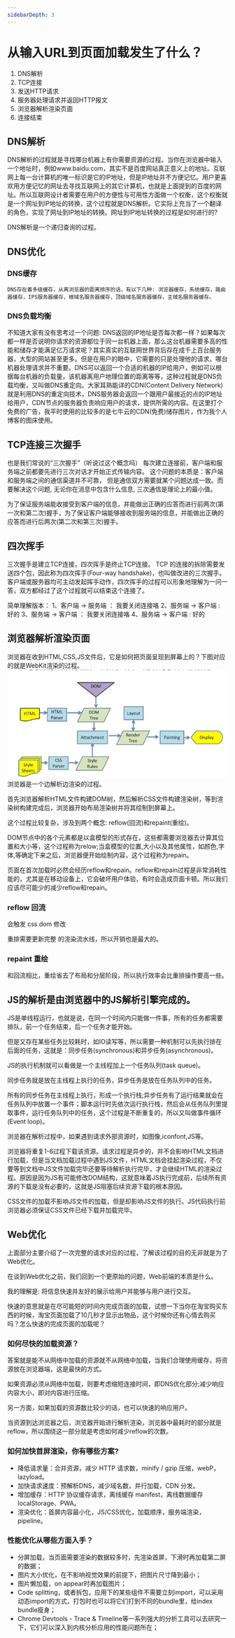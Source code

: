 ```yaml
---
sidebarDepth: 3
---
```

# 从输入URL到页面加载发生了什么？
1. DNS解析
2. TCP连接
3. 发送HTTP请求
4. 服务器处理请求并返回HTTP报文
5. 浏览器解析渲染页面
6. 连接结束

## DNS解析
   DNS解析的过程就是寻找哪台机器上有你需要资源的过程。当你在浏览器中输入一个地址时，例如www.baidu.com，其实不是百度网站真正意义上的地址。互联网上每一台计算机的唯一标识是它的IP地址，但是IP地址并不方便记忆。用户更喜欢用方便记忆的网址去寻找互联网上的其它计算机，也就是上面提到的百度的网址。所以互联网设计者需要在用户的方便性与可用性方面做一个权衡，这个权衡就是一个网址到IP地址的转换，这个过程就是DNS解析。它实际上充当了一个翻译的角色，实现了网址到IP地址的转换。网址到IP地址转换的过程是如何进行的?
   
   DNS解析是一个递归查询的过程。
   
## DNS优化

### DNS缓存
    DNS存在着多级缓存，从离浏览器的距离排序的话，有以下几种: 浏览器缓存，系统缓存，路由器缓存，IPS服务器缓存，根域名服务器缓存，顶级域名服务器缓存，主域名服务器缓存。
### DNS负载均衡
   不知道大家有没有思考过一个问题: DNS返回的IP地址是否每次都一样？如果每次都一样是否说明你请求的资源都位于同一台机器上面，那么这台机器需要多高的性能和储存才能满足亿万请求呢？其实真实的互联网世界背后存在成千上百台服务器，大型的网站甚至更多。但是在用户的眼中，它需要的只是处理他的请求，哪台机器处理请求并不重要。DNS可以返回一个合适的机器的IP给用户，例如可以根据每台机器的负载量，该机器离用户地理位置的距离等等，这种过程就是DNS负载均衡，又叫做DNS重定向。大家耳熟能详的CDN(Content Delivery Network)就是利用DNS的重定向技术，DNS服务器会返回一个跟用户最接近的点的IP地址给用户，CDN节点的服务器负责响应用户的请求，提供所需的内容。在这里打个免费的广告，我平时使用的比较多的是七牛云的CDN(免费)储存图片，作为我个人博客的图床使用。
   
## TCP连接三次握手

也是我们常说的“三次握手”（听说过这个概念吗）
每次建立连接前，客户端和服务端之前都要先进行三次对话才开始正式传输内容。
这个问题的本质是：客户端和服务端之间的通信渠道并不可靠， 但是通信双方需要就某个问题达成一致。而要解决这个问题, 无论你在消息中包含什么信息, 三次通信是理论上的最小值。

为了保证服务端能收接受到客户端的信息，并能做出正确的应答而进行前两次(第一次和第二次)握手，为了保证客户端能够接收到服务端的信息，并能做出正确的应答而进行后两次(第二次和第三次)握手。
## 四次挥手 
   三次握手是建立TCP连接，四次挥手是终止TCP连接。
   TCP 的连接的拆除需要发送四个包，因此称为四次挥手(Four-way handshake)，也叫做改进的三次握手。客户端或服务器均可主动发起挥手动作，四次挥手的过程可以形象地理解为一问一答，双方都经过了这个过程就可以结束这个连接了。
   
   简单理解版本：
   1、客户端 -> 服务端 ： 我要关闭连接咯
   2、服务端 -> 客户端 : 好的
   3、服务端 -> 客户端 ： 我要关闭连接咯
   4、服务端 -> 客户端 : 好的
   
## **浏览器解析渲染页面**

浏览器在收到HTML,CSS,JS文件后，它是如何把页面呈现到屏幕上的？下图对应的就是WebKit渲染的过程。
![](./render.png)
浏览器是一个边解析边渲染的过程。

首先浏览器解析HTML文件构建DOM树，然后解析CSS文件构建渲染树，等到渲染树构建完成后，浏览器开始布局渲染树并将其绘制到屏幕上。

这个过程比较复杂，涉及到两个概念: reflow(回流)和repaint(重绘)。

DOM节点中的各个元素都是以盒模型的形式存在，这些都需要浏览器去计算其位置和大小等，这个过程称为relow;当盒模型的位置,大小以及其他属性，如颜色,字体,等确定下来之后，浏览器便开始绘制内容，这个过程称为repain。

页面在首次加载时必然会经历reflow和repain。reflow和repain过程是非常消耗性能的，尤其是在移动设备上，它会破坏用户体验，有时会造成页面卡顿。所以我们应该尽可能少的减少reflow和repain。

### reflow 回流
会触发 css dom 修改

重排需要更新完整 的渲染流水线，所以开销也是最大的。

### repaint 重绘
和回流相比，重绘省去了布局和分层阶段，所以执行效率会比重排操作要高一些。

## JS的解析是由浏览器中的JS解析引擎完成的。

JS是单线程运行，也就是说，在同一个时间内只能做一件事，所有的任务都需要排队，前一个任务结束，后一个任务才能开始。

但是又存在某些任务比较耗时，如IO读写等，所以需要一种机制可以先执行排在后面的任务，这就是：同步任务(synchronous)和异步任务(asynchronous)。

JS的执行机制就可以看做是一个主线程加上一个任务队列(task queue)。

同步任务就是放在主线程上执行的任务，异步任务是放在任务队列中的任务。

所有的同步任务在主线程上执行，形成一个执行栈;异步任务有了运行结果就会在任务队列中放置一个事件；脚本运行时先依次运行执行栈，然后会从任务队列里提取事件，运行任务队列中的任务，这个过程是不断重复的，所以又叫做事件循环(Event loop)。

浏览器在解析过程中，如果遇到请求外部资源时，如图像,iconfont,JS等。

浏览器将重复1-6过程下载该资源。请求过程是异步的，并不会影响HTML文档进行加载，但是当文档加载过程中遇到JS文件，HTML文档会挂起渲染过程，不仅要等到文档中JS文件加载完毕还要等待解析执行完毕，才会继续HTML的渲染过程。原因是因为JS有可能修改DOM结构，这就意味着JS执行完成前，后续所有资源的下载是没有必要的，这就是JS阻塞后续资源下载的根本原因。

CSS文件的加载不影响JS文件的加载，但是却影响JS文件的执行。JS代码执行前浏览器必须保证CSS文件已经下载并加载完毕。

## Web优化

上面部分主要介绍了一次完整的请求对应的过程，了解该过程的目的无非就是为了Web优化。

在谈到Web优化之前，我们回到一个更原始的问题，Web前端的本质是什么。

我的理解是: 将信息快速并友好的展示给用户并能够与用户进行交互。

快速的意思就是在尽可能短的时间内完成页面的加载，试想一下当你在淘宝购买东西的时候，淘宝页面加载了10几秒才显示出物品，这个时候你还有心情去购买吗？怎么快速的完成页面的加载呢？


### 如何尽快的加载资源？

答案就是能不从网络中加载的资源就不从网络中加载，当我们合理使用缓存，将资源放在浏览器端，这是最快的方式。

如果资源必须从网络中加载，则要考虑缩短连接时间，即DNS优化部分;减少响应内容大小，即对内容进行压缩。

另一方面，如果加载的资源数比较少的话，也可以快速的响应用户。

当资源到达浏览器之后，浏览器开始进行解析渲染，浏览器中最耗时的部分就是reflow，所以围绕这一部分就是考虑如何减少reflow的次数。

### 如何加快首屏渲染，你有哪些方案?

- 降低请求量：合并资源，减少 HTTP 请求数，minify / gzip 压缩，webP，lazyload。
- 加快请求速度：预解析DNS，减少域名数，并行加载，CDN 分发。
- 增加缓存：HTTP 协议缓存请求，离线缓存 manifest，离线数据缓存 localStorage、PWA。
- 渲染优化：首屏内容最小化，JS/CSS优化，加载顺序，服务端渲染，pipeline。

### 性能优化从哪些方面入手？

- 分屏加载，当页面需要渲染的数据较多时，先渲染首屏，下滑时再加载第二屏的数据；
- 图片大小优化，在不影响视觉效果的前提下，把图片尺寸降到最小；
- 图片懒加载，on appear时再加载图片；
- Code splitting，或者拆包，应用下的某些组件不需要立刻import，可以采用动态import的方式，打包时也可以将它们打到不同的bundle里，给index bundle瘦身；
- Chrome Devtools - Trace & Timeline等一系列强大的分析工具可以去研究一下，它们可以深入到内核分析应用的性能问题所在；
